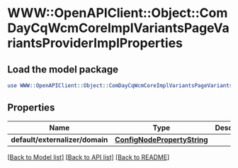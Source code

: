 # WWW::OpenAPIClient::Object::ComDayCqWcmCoreImplVariantsPageVariantsProviderImplProperties

## Load the model package
```perl
use WWW::OpenAPIClient::Object::ComDayCqWcmCoreImplVariantsPageVariantsProviderImplProperties;
```

## Properties
Name | Type | Description | Notes
------------ | ------------- | ------------- | -------------
**default/externalizer/domain** | [**ConfigNodePropertyString**](ConfigNodePropertyString.md) |  | [optional] 

[[Back to Model list]](../README.md#documentation-for-models) [[Back to API list]](../README.md#documentation-for-api-endpoints) [[Back to README]](../README.md)


